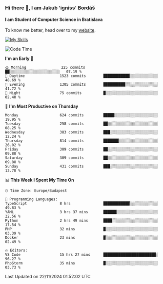 ### Hi there 👋, I am Jakub 'igniss' Bordáš

#### I am Student of Computer Science in Bratislava
To know me better, head over to my [website](https://bordas.sk).

[![My Skills](https://skillicons.dev/icons?i=js,html,css,figma,svelte,java,kotlin,python,postgresql,typescript,nest,nodejs)](https://bordas.sk)


<!--START_SECTION:waka-->
![Code Time](http://img.shields.io/badge/Code%20Time-1%2C588%20hrs%2010%20mins-blue)

**I'm an Early 🐤** 

```text
🌞 Morning                225 commits         ██░░░░░░░░░░░░░░░░░░░░░░░   07.19 % 
🌆 Daytime                1523 commits        ████████████░░░░░░░░░░░░░   48.69 % 
🌃 Evening                1305 commits        ██████████░░░░░░░░░░░░░░░   41.72 % 
🌙 Night                  75 commits          █░░░░░░░░░░░░░░░░░░░░░░░░   02.40 % 
```
📅 **I'm Most Productive on Thursday** 

```text
Monday                   624 commits         █████░░░░░░░░░░░░░░░░░░░░   19.95 % 
Tuesday                  258 commits         ██░░░░░░░░░░░░░░░░░░░░░░░   08.25 % 
Wednesday                383 commits         ███░░░░░░░░░░░░░░░░░░░░░░   12.24 % 
Thursday                 814 commits         ███████░░░░░░░░░░░░░░░░░░   26.02 % 
Friday                   309 commits         ██░░░░░░░░░░░░░░░░░░░░░░░   09.88 % 
Saturday                 309 commits         ██░░░░░░░░░░░░░░░░░░░░░░░   09.88 % 
Sunday                   431 commits         ███░░░░░░░░░░░░░░░░░░░░░░   13.78 % 
```


📊 **This Week I Spent My Time On** 

```text
🕑︎ Time Zone: Europe/Budapest

💬 Programming Languages: 
TypeScript               8 hrs               ████████████░░░░░░░░░░░░░   49.83 % 
YAML                     3 hrs 37 mins       ██████░░░░░░░░░░░░░░░░░░░   22.56 % 
Python                   2 hrs 49 mins       ████░░░░░░░░░░░░░░░░░░░░░   17.54 % 
PHP                      32 mins             █░░░░░░░░░░░░░░░░░░░░░░░░   03.39 % 
Docker                   23 mins             █░░░░░░░░░░░░░░░░░░░░░░░░   02.49 % 

🔥 Editors: 
VS Code                  15 hrs 27 mins      ████████████████████████░   96.27 % 
PhpStorm                 35 mins             █░░░░░░░░░░░░░░░░░░░░░░░░   03.73 % 
```


 Last Updated on 22/11/2024 01:52:02 UTC
<!--END_SECTION:waka-->

